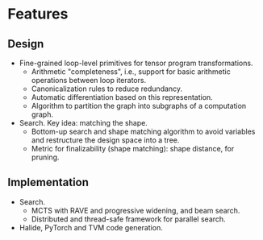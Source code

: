# Features

## Design

- Fine-grained loop-level primitives for tensor program transformations.
  - Arithmetic "completeness", i.e., support for basic arithmetic operations between loop iterators.
  - Canonicalization rules to reduce redundancy.
  - Automatic differentiation based on this representation.
  - Algorithm to partition the graph into subgraphs of a computation graph.
- Search. Key idea: matching the shape.
  - Bottom-up search and shape matching algorithm to avoid variables and restructure the design space into a tree.
  - Metric for finalizability (shape matching): shape distance, for pruning.

## Implementation

- Search.
  - MCTS with RAVE and progressive widening, and beam search.
  - Distributed and thread-safe framework for parallel search.
- Halide, PyTorch and TVM code generation.
